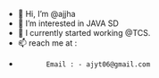 - 👋 Hi, I’m @ajjha
- 👀 I’m interested in JAVA SD
- 🌱 I currently started working @TCS.
- 📫 reach me at :
-            Email : - ajyt06@gmail.com
<!---
ajjha/ajjha is a ✨ special ✨ repository because its `README.md` (this file) appears on your GitHub profile.
You can click the Preview link to take a look at your changes.
--->
